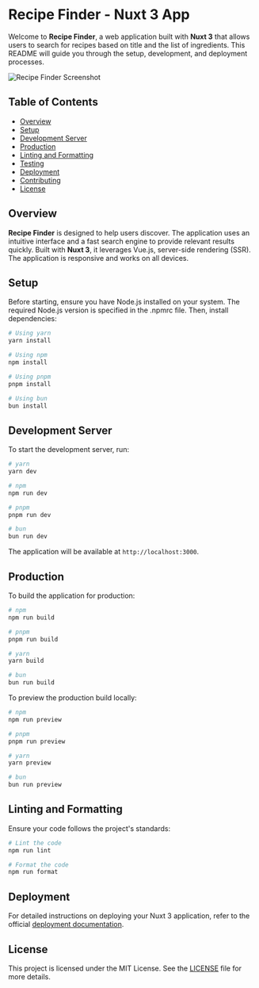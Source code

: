 # Recipe Finder - Nuxt 3 App

Welcome to **Recipe Finder**, a web application built with **Nuxt 3** that allows users to search for recipes based on title and the list of ingredients. This README will guide you through the setup, development, and deployment processes.

![Recipe Finder Screenshot](public/home.png)

## Table of Contents

- [Overview](#overview)
- [Setup](#setup)
- [Development Server](#development-server)
- [Production](#production)
- [Linting and Formatting](#linting-and-formatting)
- [Testing](#testing)
- [Deployment](#deployment)
- [Contributing](#contributing)
- [License](#license)

## Overview

**Recipe Finder** is designed to help users discover. The application uses an intuitive interface and a fast search engine to provide relevant results quickly. Built with **Nuxt 3**, it leverages Vue.js, server-side rendering (SSR). The application is responsive and works on all devices.

## Setup

Before starting, ensure you have Node.js installed on your system. The required Node.js version is specified in the .npmrc file. Then, install dependencies:

```bash
# Using yarn
yarn install

# Using npm
npm install

# Using pnpm
pnpm install

# Using bun
bun install
```

## Development Server

To start the development server, run:

```bash
# yarn
yarn dev

# npm
npm run dev

# pnpm
pnpm run dev

# bun
bun run dev
```

The application will be available at `http://localhost:3000`.

## Production

To build the application for production:

```bash
# npm
npm run build

# pnpm
pnpm run build

# yarn
yarn build

# bun
bun run build
```

To preview the production build locally:

```bash
# npm
npm run preview

# pnpm
pnpm run preview

# yarn
yarn preview

# bun
bun run preview
```

## Linting and Formatting

Ensure your code follows the project's standards:

```bash
# Lint the code
npm run lint

# Format the code
npm run format
```

## Deployment

For detailed instructions on deploying your Nuxt 3 application, refer to the official [deployment documentation](https://nuxt.com/docs/getting-started/deployment).

## License

This project is licensed under the MIT License. See the [LICENSE](LICENSE) file for more details.
